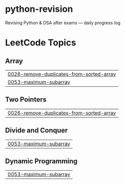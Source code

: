 # python-revision
Revising Python &amp; DSA after exams — daily progress log

<!---LeetCode Topics Start-->
# LeetCode Topics
## Array
|  |
| ------- |
| [0026-remove-duplicates-from-sorted-array](https://github.com/arihantVIT/python-revision/tree/master/0026-remove-duplicates-from-sorted-array) |
| [0053-maximum-subarray](https://github.com/arihantVIT/python-revision/tree/master/0053-maximum-subarray) |
## Two Pointers
|  |
| ------- |
| [0026-remove-duplicates-from-sorted-array](https://github.com/arihantVIT/python-revision/tree/master/0026-remove-duplicates-from-sorted-array) |
## Divide and Conquer
|  |
| ------- |
| [0053-maximum-subarray](https://github.com/arihantVIT/python-revision/tree/master/0053-maximum-subarray) |
## Dynamic Programming
|  |
| ------- |
| [0053-maximum-subarray](https://github.com/arihantVIT/python-revision/tree/master/0053-maximum-subarray) |
<!---LeetCode Topics End-->